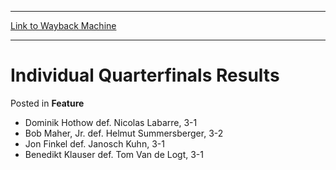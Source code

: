 
---
[Link to Wayback Machine](https://web.archive.org/web/20171031065948/https://magic.wizards.com/en/articles/archive/feature/individual-quarterfinals-results-2000-01-01)

[_metadata_:wayback_url]:- "https://magic.wizards.com/en/articles/archive/feature/individual-quarterfinals-results-2000-01-01"
[_metadata_:wayback_raw_url]:- "https://web.archive.org/web/20171031065948id_/https://magic.wizards.com/en/articles/archive/feature/individual-quarterfinals-results-2000-01-01"
[_metadata_:wayback_capture_timestamp]:- "2017-10-31 06:59:48+00:00"
[_metadata_:description]:- "Dominik Hothow def. Nicolas Labarre, 3-1 Bob Maher, Jr. def. Helmut Summersberger, 3-2 Jon Finkel def. Janosch Kuhn, 3-1 Benedikt Klauser def. Tom Van de Logt, 3-1"
[_metadata_:generator]:- "Drupal 7 (http://drupal.org)"
---


Individual Quarterfinals Results
================================



 Posted in **Feature**












* Dominik Hothow def. Nicolas Labarre, 3-1
* Bob Maher, Jr. def. Helmut Summersberger, 3-2
* Jon Finkel def. Janosch Kuhn, 3-1
* Benedikt Klauser def. Tom Van de Logt, 3-1






